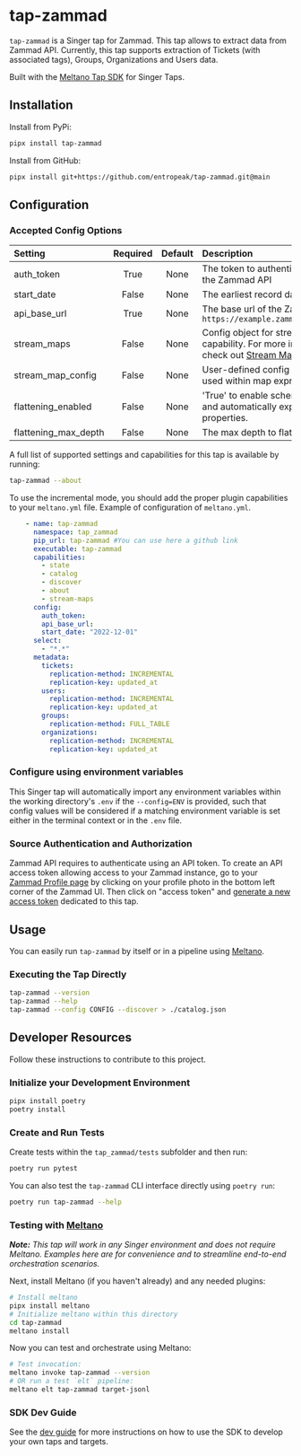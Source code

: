 # tap-zammad

`tap-zammad` is a Singer tap for Zammad.
This tap allows to extract data from Zammad API.
Currently, this tap supports extraction of Tickets (with associated tags), Groups, Organizations and Users data.

Built with the [Meltano Tap SDK](https://sdk.meltano.com) for Singer Taps.



## Installation

Install from PyPi:

```bash
pipx install tap-zammad
```


Install from GitHub:

```bash
pipx install git+https://github.com/entropeak/tap-zammad.git@main
```


## Configuration

### Accepted Config Options

<!--
Developer TODO: Provide a list of config options accepted by the tap.

This section can be created by copy-pasting the CLI output from:

```
tap-zammad --about --format=markdown
```
-->
| Setting             | Required | Default | Description |
|:--------------------|:--------:|:-------:|:------------|
| auth_token          | True     | None    | The token to authenticate against the Zammad API |
| start_date          | False    | None    | The earliest record date to sync |
| api_base_url        | True     | None    | The base url of the Zammad API e.g. `https://example.zammad.com/api/v1/` |
| stream_maps         | False    | None    | Config object for stream maps capability. For more information check out [Stream Maps](https://sdk.meltano.com/en/latest/stream_maps.html). |
| stream_map_config   | False    | None    | User-defined config values to be used within map expressions. |
| flattening_enabled  | False    | None    | 'True' to enable schema flattening and automatically expand nested properties. |
| flattening_max_depth| False    | None    | The max depth to flatten schemas. |

A full list of supported settings and capabilities for this
tap is available by running:


```bash
tap-zammad --about
```

To use the incremental mode, you should add the proper plugin capabilities to your `meltano.yml` file.
Example of configuration of `meltano.yml`.

```yaml
    - name: tap-zammad
      namespace: tap_zammad
      pip_url: tap-zammad #You can use here a github link
      executable: tap-zammad
      capabilities:
        - state
        - catalog
        - discover
        - about
        - stream-maps
      config:
        auth_token:
        api_base_url:
        start_date: "2022-12-01"
      select:
        - "*.*"
      metadata:
        tickets:
          replication-method: INCREMENTAL
          replication-key: updated_at
        users:
          replication-method: INCREMENTAL
          replication-key: updated_at
        groups:
          replication-method: FULL_TABLE
        organizations:
          replication-method: INCREMENTAL
          replication-key: updated_at
```

### Configure using environment variables

This Singer tap will automatically import any environment variables within the working directory's
`.env` if the `--config=ENV` is provided, such that config values will be considered if a matching
environment variable is set either in the terminal context or in the `.env` file.

### Source Authentication and Authorization

Zammad API requires to authenticate using an API token. To create an API access token allowing access to your Zammad instance, go to your [Zammad Profile page](https://user-docs.zammad.org/en/latest/extras/profile-and-settings.html#profile-settings) by clicking on your profile photo in the bottom left corner of the Zammad UI. Then click on "access token" and [generate a new access token](https://user-docs.zammad.org/en/latest/extras/profile-and-settings.html#user-profile-settings) dedicated to this tap. 

## Usage

You can easily run `tap-zammad` by itself or in a pipeline using [Meltano](https://meltano.com/).

### Executing the Tap Directly

```bash
tap-zammad --version
tap-zammad --help
tap-zammad --config CONFIG --discover > ./catalog.json
```

## Developer Resources

Follow these instructions to contribute to this project.

### Initialize your Development Environment

```bash
pipx install poetry
poetry install
```

### Create and Run Tests

Create tests within the `tap_zammad/tests` subfolder and
  then run:

```bash
poetry run pytest
```

You can also test the `tap-zammad` CLI interface directly using `poetry run`:

```bash
poetry run tap-zammad --help
```

### Testing with [Meltano](https://www.meltano.com)

_**Note:** This tap will work in any Singer environment and does not require Meltano.
Examples here are for convenience and to streamline end-to-end orchestration scenarios._

<!--
Developer TODO:
Your project comes with a custom `meltano.yml` project file already created. Open the `meltano.yml` and follow any "TODO" items listed in
the file.
-->

Next, install Meltano (if you haven't already) and any needed plugins:

```bash
# Install meltano
pipx install meltano
# Initialize meltano within this directory
cd tap-zammad
meltano install
```

Now you can test and orchestrate using Meltano:

```bash
# Test invocation:
meltano invoke tap-zammad --version
# OR run a test `elt` pipeline:
meltano elt tap-zammad target-jsonl
```

### SDK Dev Guide

See the [dev guide](https://sdk.meltano.com/en/latest/dev_guide.html) for more instructions on how to use the SDK to
develop your own taps and targets.
